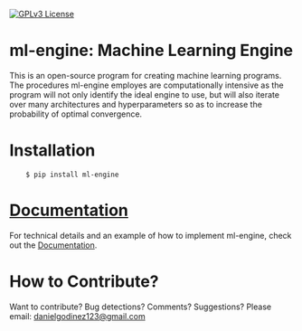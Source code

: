 [![GPLv3 License](https://img.shields.io/badge/License-GPL%20v3-yellow.svg)](https://opensource.org/licenses/LGPL-3.0)

# ml-engine: Machine Learning Engine 
This is an open-source program for creating machine learning programs. The procedures ml-engine employes are computationally intensive as the program will not only identify the ideal engine to use, but will also iterate over many architectures and hyperparameters so as to increase the probability of optimal convergence. 

# Installation

```
    $ pip install ml-engine
```

# [Documentation](https://microlia.readthedocs.io/en/latest/?)

For technical details and an example of how to implement ml-engine, check out the [Documentation](https://microlia.readthedocs.io/en/latest/?).


# How to Contribute?

Want to contribute? Bug detections? Comments? Suggestions? Please email: danielgodinez123@gmail.com